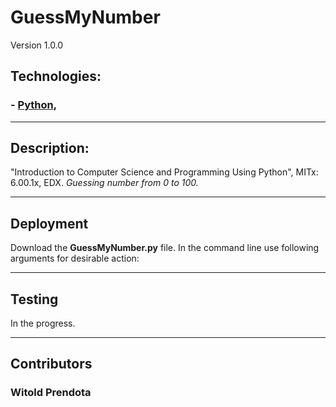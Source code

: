 # **GuessMyNumber**

Version 1.0.0


## Technologies:
### - [Python](https://www.python.org),

--- 

## Description:
"Introduction to Computer Science and Programming Using Python", MITx: 6.00.1x, EDX.
*Guessing number from 0 to 100.*

--- 

## Deployment

Download the **GuessMyNumber.py** file. In the command line use following arguments for desirable action:

---

## Testing
In the progress.

--- 

## Contributors
### Witold Prendota
